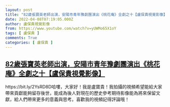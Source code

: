 ```yaml
---
layout: post
title: "82歲張寶英老師出演，安陽市青年豫劇團演出《桃花庵》全劇之十【盧保貴視覺影像】"
date: 2022-04-08T07:19:05.000Z
author: 盧保貴視覺影像
from: https://www.youtube.com/watch?v=yUWMo65X1oY
tags: [ 盧保貴 ]
comments: True
categories: [ 盧保貴 ]
---
```

<!--1649402345000-->
[82歲張寶英老師出演，安陽市青年豫劇團演出《桃花庵》全劇之十【盧保貴視覺影像】](https://www.youtube.com/watch?v=yUWMo65X1oY)
------

<div>
https://bit.ly/2YsRD8D哈嘍，大家好！我是盧寶貴！我拍攝的視頻希望能給大家帶來貢獻能夠留存後世，能成為後人對現在的歷史參考期待影像能為將來保留文獻，給人們帶來更多的意義與思考。喜歡我的視頻記得評論哦！
</div>
